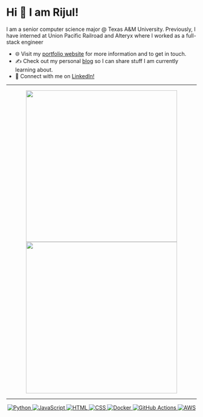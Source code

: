 
# Hi 👋 I am Rijul! 
I am a senior computer science major @ Texas A&M University. Previously, I have interned at Union Pacific Railroad and Alteryx where I worked as a full-stack engineer

- 🌐 Visit my [portfolio website](https://rijulranjan.netlify.app) for more information and to get in touch.
- ✍️ Check out my personal [blog](https://rijulranjan.netlify.app) so I can share stuff I am currently learning about. 
- 👋 Connect with me on [LinkedIn!](https://linkedin.com/in/rijulr/)
---

<p align="center">
  <img src="https://github-readme-stats.vercel.app/api?username=rijulrr&show_icons=true&theme=bear" width="400">
  <img src="https://github-readme-streak-stats.herokuapp.com?user=rijulrr&theme=dark&hide_border=true" width="400">
</p>

---
<p align="center">
  <a href="https://www.python.org/" target="_blank">
    <img src="https://img.shields.io/badge/Python-%2314354C.svg?style=flat-square&logo=python&logoColor=white" alt="Python">
  </a>
  <a href="https://www.javascript.com/" target="_blank">
    <img src="https://img.shields.io/badge/JavaScript-%23F7DF1E.svg?style=flat-square&logo=javascript&logoColor=black" alt="JavaScript">
  </a>
  <a href="https://html.com/" target="_blank">
    <img src="https://img.shields.io/badge/HTML-%23E34F26.svg?style=flat-square&logo=html5&logoColor=white" alt="HTML">
  </a>
  <a href="https://www.w3.org/Style/CSS/Overview.en.html" target="_blank">
    <img src="https://img.shields.io/badge/CSS-%231572B6.svg?style=flat-square&logo=css3&logoColor=white" alt="CSS">
  </a>
  <a href="https://www.docker.com/" target="_blank">
    <img src="https://img.shields.io/badge/Docker-%232496ED.svg?style=flat-square&logo=docker&logoColor=white" alt="Docker">
  </a>
  <a href="https://github.com/features/actions" target="_blank">
    <img src="https://img.shields.io/badge/GitHub%20Actions-%232671E5.svg?style=flat-square&logo=github-actions&logoColor=white" alt="GitHub Actions">
  </a>
  <a href="https://aws.amazon.com/" target="_blank">
    <img src="https://img.shields.io/badge/AWS-%23FF9900.svg?style=flat-square&logo=amazon-aws&logoColor=white" alt="AWS">
  </a>
</p>
